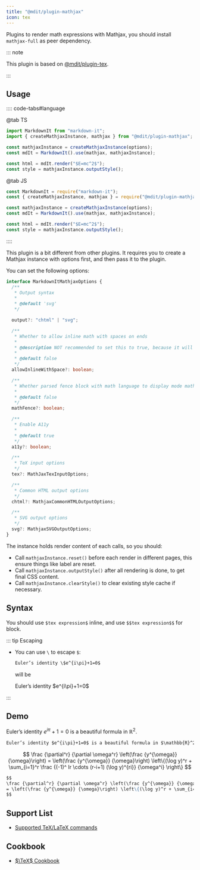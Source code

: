 ```yaml
---
title: "@mdit/plugin-mathjax"
icon: tex
---
```


Plugins to render math expressions with Mathjax, you should install `mathjax-full` as peer dependency.

::: note

This plugin is based on [@mdit/plugin-tex](tex.md).

:::

<!-- more -->

## Usage <Badge text="Node.js runtime only" />

:::: code-tabs#language

@tab TS

```ts
import MarkdownIt from "markdown-it";
import { createMathjaxInstance, mathjax } from "@mdit/plugin-mathjax";

const mathjaxInstance = createMathjaxInstance(options);
const mdIt = MarkdownIt().use(mathjax, mathjaxInstance);

const html = mdIt.render("$E=mc^2$");
const style = mathjaxInstance.outputStyle();
```

@tab JS

```js
const MarkdownIt = require("markdown-it");
const { createMathjaxInstance, mathjax } = require("@mdit/plugin-mathjax");

const mathjaxInstance = createMathjaxInstance(options);
const mdIt = MarkdownIt().use(mathjax, mathjaxInstance);

const html = mdIt.render("$E=mc^2$");
const style = mathjaxInstance.outputStyle();
```

::::

This plugin is a bit different from other plugins. It requires you to create a Mathjax instance with options first, and then pass it to the plugin.

You can set the following options:

```ts
interface MarkdownItMathjaxOptions {
  /**
   * Output syntax
   *
   * @default 'svg'
   */

  output?: "chtml" | "svg";

  /**
   * Whether to allow inline math with spaces on ends
   *
   * @description NOT recommended to set this to true, because it will likely break the default usage of $
   *
   * @default false
   */
  allowInlineWithSpace?: boolean;

  /**
   * Whether parsed fence block with math language to display mode math
   *
   * @default false
   */
  mathFence?: boolean;

  /**
   * Enable A11y
   *
   * @default true
   */
  a11y?: boolean;

  /**
   * TeX input options
   */
  tex?: MathJaxTexInputOptions;

  /**
   * Common HTML output options
   */
  chtml?: MathjaxCommonHTMLOutputOptions;

  /**
   * SVG output options
   */
  svg?: MathjaxSVGOutputOptions;
}
```

The instance holds render content of each calls, so you should:

- Call `mathjaxInstance.reset()` before each render in different pages, this ensure things like label are reset.
- Call `mathjaxInstance.outputStyle()` after all rendering is done, to get final CSS content.
- Call `mathjaxInstance.clearStyle()` to clear existing style cache if necessary.

## Syntax

You should use `$tex expression$` inline, and use `$$tex expression$$` for block.

::: tip Escaping

- You can use `\` to escape `$`:

  ```md
  Euler’s identity \$e^{i\pi}+1=0$
  ```

  will be

  Euler’s identity \$e^{i\pi}+1=0$

:::

## Demo

Euler’s identity $e^{i\pi}+1=0$ is a beautiful formula in $\mathbb{R}^2$.

```md
Euler’s identity $e^{i\pi}+1=0$ is a beautiful formula in $\mathbb{R}^2$.
```

$$
\frac {\partial^r} {\partial \omega^r} \left(\frac {y^{\omega}} {\omega}\right)
= \left(\frac {y^{\omega}} {\omega}\right) \left\{(\log y)^r + \sum_{i=1}^r \frac {(-1)^ Ir \cdots (r-i+1) (\log y)^{ri}} {\omega^i} \right\}
$$

```md
$$
\frac {\partial^r} {\partial \omega^r} \left(\frac {y^{\omega}} {\omega}\right)
= \left(\frac {y^{\omega}} {\omega}\right) \left\{(\log y)^r + \sum_{i=1}^r \frac {(-1)^ Ir \cdots (r-i+1) (\log y)^{ri}} {\omega^i} \right\}
$$
```

## Support List

- [Supported TeX/LaTeX commands](https://docs.mathjax.org/en/latest/input/tex/macros/index.html#tex-commands)

## Cookbook

- [$\TeX$ Cookbook](tex.md#tex-tutorial)
